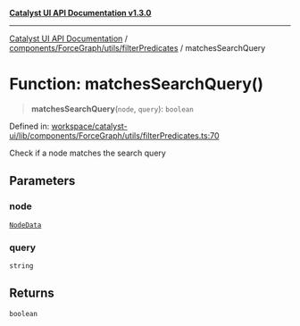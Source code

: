 [**Catalyst UI API Documentation v1.3.0**](../../../../../README.md)

---

[Catalyst UI API Documentation](../../../../../README.md) / [components/ForceGraph/utils/filterPredicates](../README.md) / matchesSearchQuery

# Function: matchesSearchQuery()

> **matchesSearchQuery**(`node`, `query`): `boolean`

Defined in: [workspace/catalyst-ui/lib/components/ForceGraph/utils/filterPredicates.ts:70](https://github.com/TheBranchDriftCatalyst/catalyst-ui/blob/main/lib/components/ForceGraph/utils/filterPredicates.ts#L70)

Check if a node matches the search query

## Parameters

### node

[`NodeData`](../../../types/interfaces/NodeData.md)

### query

`string`

## Returns

`boolean`
